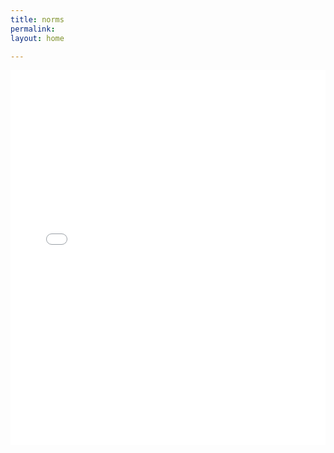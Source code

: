 ```yaml
---
title: norms
permalink: 
layout: home

---
```

<embed src="norms3.pdf" type="application/pdf" width="100%" height="600px" />
